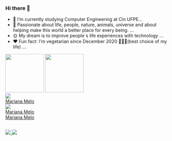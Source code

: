 ### Hi there 👋



- 🔭 I’m currently studying Computer Engineering at Cin UFPE...
- 💬 Passionate about life, people, nature, animals, universe and about  helping make this world a better place for every being.  ...
- 🌞 My dream is to improve people´s life experiences with technology ...
- ❤️ Fun fact:  I'm vegetarian since December 2020 🐷🐮🐔(best choice of my life) ...

<div> 
       <a href="https://github.com/mms-11" > </a>
       <img height="120em" src = "https://github-readme-stats.vercel.app/api?username=mms-11&show_icons=true&theme=radical">
       <img height="120em" src = "https://github-readme-stats.vercel.app/api/top-langs/?username=mms-11&layout=compact&langs-count=16&theme=radical">
       

</div>
<div style ="display: inline_block">
    <img src="https://platform.linkedin.com/badges/js/profile.js" async defer type="text/javascript"></img>
    <div class="badge-base LI-profile-badge" data-locale="pt_BR" data-size="medium" data-theme="dark" data-type="VERTICAL" data-vanity="mariana-melo-70048a239" data-version="v1"><a class="badge-base__link LI-simple-link" href="https://br.linkedin.com/in/mariana-melo-70048a239?trk=profile-badge">Mariana Melo</a></div>
              
    
</div>
  <img src="https://platform.linkedin.com/badges/js/profile.js" async defer type="text/javascript"></img>
  <div class="badge-base LI-profile-badge" data-locale="pt_BR" data-size="medium" data-theme="dark" data-type="VERTICAL" data-vanity="mariana-melo-70048a239" data-version="v1"><a class="badge-base__link LI-simple-link" href="https://br.linkedin.com/in/mariana-melo-70048a239?trk=profile-badge">Mariana Melo</a></div>
  <div class="badge-base LI-profile-badge" data-locale="pt_BR" data-size="medium" data-theme="light" data-type="VERTICAL" data-vanity="mariana-melo-70048a239" data-version="v1"><a class="badge-base__link LI-simple-link" href="https://br.linkedin.com/in/mariana-melo-70048a239?trk=profile-badge">Mariana Melo</a></div>
              
##

<div>
  <a href="https://discord.com/login" target="_blank"><img src="https://img.shields.io/badge/Discord-7289DA?style=for-the-badge&logo=discord&logoColor=white" target="_blank"> </a>
  <a href="https://instagram.com/_mari_santoss?igshid=MmVlMjlkMTBhMg%3D%3D&utm_source=qr" target="_blank"><img src="https://img.shields.io/badge/Instagram-E4405F?style=for-the-badge&logo=instagram&logoColor=white" target="_blank"> </a>
</div>
